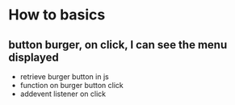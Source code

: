 # How to basics

## button burger, on click, I can see the menu displayed

- retrieve burger button in js
- function on burger button click
- addevent listener on click
